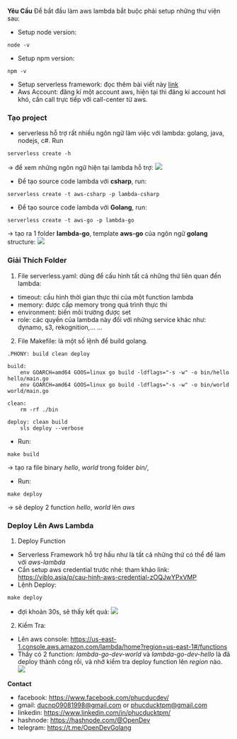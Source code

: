 **Yêu Cầu**
Để bắt đầu làm aws lambda bắt buộc phải setup những thư viện sau:
- Setup node version: 
```
node -v
```
- Setup npm version:
```
npm -v
```
- Setup serverless framework: đọc thêm bài viết này [link](https://viblo.asia/p/golang-cai-dat-serverless-framewor-lambada-aws-4dbZNQXkKYM)
- Aws Account: đăng kí một account aws, hiện tại thì đăng kí account hơi khó, cần call trực tiếp với call-center từ aws.

### Tạo project 
* serverless hỗ trợ rất nhiều ngôn ngữ làm việc với lambda: golang, java, nodejs, c#. Run
```
serverless create -h 
```
-> để xem những ngôn ngữ hiện tại lambda hỗ trợ:
![](https://images.viblo.asia/95dd4bc8-3a32-49e2-8d8a-efb321e36f73.png)
* Để tạo source code lambda với **csharp**, run:
```
serverless create -t aws-csharp -p lambda-csharp
```
* Để tạo source code lambda với **Golang**, run:
```
serverless create -t aws-go -p lambda-go
```
-> tạo ra 1 folder **lambda-go**, template **aws-go** của ngôn ngữ **golang**
structure:
![](https://images.viblo.asia/d78f5e7b-2892-404d-937c-588b08735812.png)

### Giải Thích Folder
1.  File serverless.yaml: dùng để cấu hình tất cả những thứ liên quan đến lambda:
* timeout: cấu hình thời gian thực thi của một function lambda
* memory: được cấp memory trong quá trình thực thi
* environment: biến môi trường được set
* role: các quyền của lambda này đối với những service khác như: dynamo, s3, rekognition,...
...

2. File Makefile: là một số lệnh để build golang.
```
.PHONY: build clean deploy

build:
	env GOARCH=amd64 GOOS=linux go build -ldflags="-s -w" -o bin/hello hello/main.go
	env GOARCH=amd64 GOOS=linux go build -ldflags="-s -w" -o bin/world world/main.go

clean:
	rm -rf ./bin

deploy: clean build
	sls deploy --verbose
```
* Run:
```
make build
```
-> tạo ra file binary *hello*, *world* trong folder *bin/*,
* Run:
```
make deploy
```
-> sẽ deploy 2 function *hello*, *world* lên *aws*

### Deploy Lên Aws Lambda
1. Deploy Function
* Serverless Framework hỗ trợ hầu như là tất cả những thứ có thể để làm với *aws-lambda*
* Cần setup aws credential trước nhé: tham khảo link: https://viblo.asia/p/cau-hinh-aws-credential-zOQJwYPxVMP
* Lệnh Deploy:
```
make deploy
```
- đợi khoản 30s, sẽ thấy kết quả:
![](https://images.viblo.asia/36b6d08b-6649-4f0d-9891-f5ab7409bcdf.png)

2. Kiểm Tra:
*  Lên aws console: https://us-east-1.console.aws.amazon.com/lambda/home?region=us-east-1#/functions
*  Thấy có 2 function: *lambda-go-dev-world* và *lambda-go-dev-hello* là đã deploy thành công rồi, và nhớ kiểm tra deploy function lên *region* nào.
![](https://images.viblo.asia/c724d059-3af5-454b-8d47-8cf866558b32.png)



**Contact**
* facebook: https://www.facebook.com/phucducdev/
* gmail: ducnp09081998@gmail.com or phucducktpm@gmail.com
* linkedin: https://www.linkedin.com/in/phucducktpm/
* hashnode: https://hashnode.com/@OpenDev
* telegram: https://t.me/OpenDevGolang